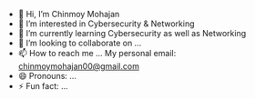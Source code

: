 - 👋 Hi, I’m Chinmoy Mohajan
- 👀 I’m interested in Cybersecurity & Networking
- 🌱 I’m currently learning Cybersecurity as well as Networking
- 💞️ I’m looking to collaborate on ...
- 📫 How to reach me ... My personal email: chinmoymohajan00@gmail.com
- 😄 Pronouns: ...
- ⚡ Fun fact: ...

<!---
chinmoy02/chinmoy02 is a ✨ special ✨ repository because its `README.md` (this file) appears on your GitHub profile.
You can click the Preview link to take a look at your changes.
--->
